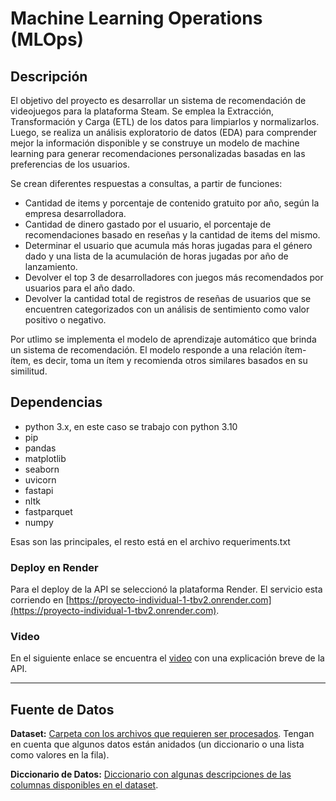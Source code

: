 # Machine Learning Operations (MLOps)

## Descripción
El objetivo del proyecto es desarrollar un sistema de recomendación de videojuegos para la plataforma Steam. 
Se emplea la Extracción, Transformación y Carga (ETL) de los datos para limpiarlos y normalizarlos.
Luego, se realiza un análisis exploratorio de datos (EDA) para comprender mejor la información disponible y se construye un modelo de machine learning para generar recomendaciones personalizadas basadas en las preferencias de los usuarios.

Se crean diferentes respuestas a consultas, a partir de funciones:
- Cantidad de items y porcentaje de contenido gratuito por año, según la empresa desarrolladora.
- Cantidad de dinero gastado por el usuario, el porcentaje de recomendaciones basado en reseñas y la cantidad de items del mismo.
- Determinar el usuario que acumula más horas jugadas para el género dado y una lista de la acumulación de horas jugadas por año de lanzamiento.
- Devolver el top 3 de desarrolladores con juegos más recomendados por usuarios para el año dado.
- Devolver la cantidad total de registros de reseñas de usuarios que se encuentren categorizados con un análisis de sentimiento como valor positivo o negativo.

Por utlimo se implementa el modelo de aprendizaje automático que brinda un sistema de recomendación. El modelo responde a una relación ítem-ítem, es decir, toma un ítem y recomienda otros similares basados en su similitud.

## Dependencias
- python 3.x, en este caso se trabajo con python 3.10
- pip
- pandas
- matplotlib
- seaborn
- uvicorn
- fastapi
- nltk
- fastparquet
- numpy

Esas son las principales, el resto está en el archivo requeriments.txt

### Deploy en Render
Para el deploy de la API se seleccionó la plataforma Render. El servicio esta corriendo en [https://proyecto-individual-1-tbv2.onrender.com](https://proyecto-individual-1-tbv2.onrender.com).

### Video
En el siguiente enlace se encuentra el [video]() con una explicación breve de la API.

---

## Fuente de Datos

**Dataset:** [Carpeta con los archivos que requieren ser procesados](https://drive.google.com/drive/folders/1HqBG2-sUkz_R3h1dZU5F2uAzpRn7BSpj). Tengan en cuenta que algunos datos están anidados (un diccionario o una lista como valores en la fila).

**Diccionario de Datos:** [Diccionario con algunas descripciones de las columnas disponibles en el dataset](https://docs.google.com/spreadsheets/d/1-t9HLzLHIGXvliq56UE_gMaWBVTPfrlTf2D9uAtLGrk/edit?usp=drive_link).